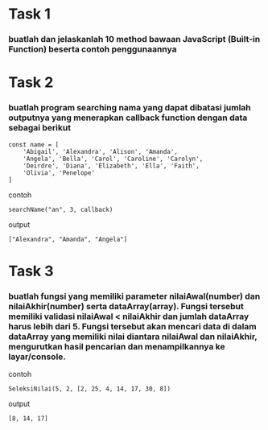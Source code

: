 # Task 1
### buatlah dan jelaskanlah 10 method bawaan JavaScript (Built-in Function) beserta contoh penggunaannya


# Task 2
### buatlah program searching nama yang dapat dibatasi jumlah outputnya yang menerapkan callback function dengan data sebagai berikut
```
const name = [
    'Abigail', 'Alexandra', 'Alison', 'Amanda',
    'Angela', 'Bella', 'Carol', 'Caroline', 'Carolyn',
    'Deirdre', 'Diana', 'Elizabeth', 'Ella', 'Faith',
    'Olivia', 'Penelope'
]
```
contoh
```
searchName("an", 3, callback)
```
output
```
["Alexandra", "Amanda", "Angela"]
```

# Task 3
### buatlah fungsi yang memiliki parameter **nilaiAwal**(number) dan **nilaiAkhir**(number) serta **dataArray**(array). Fungsi tersebut memiliki validasi **nilaiAwal < nilaiAkhir** dan **jumlah dataArray harus lebih dari 5**. Fungsi tersebut akan mencari data di dalam dataArray yang memiliki nilai diantara nilaiAwal dan nilaiAkhir, mengurutkan hasil pencarian dan menampilkannya ke layar/console.

contoh
```
SeleksiNilai(5, 2, [2, 25, 4, 14, 17, 30, 8])
```
output
```
[8, 14, 17]
```

